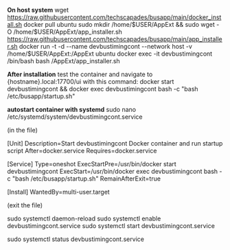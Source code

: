 **On host system**
wget https://raw.githubusercontent.com/techscapades/busapp/main/docker_install.sh
docker pull ubuntu
sudo mkdir /home/$USER/AppExt && sudo wget -O /home/$USER/AppExt/app_installer.sh https://raw.githubusercontent.com/techscapades/busapp/main/app_installer.sh
docker run -t -d --name devbustimingcont --network host -v /home/$USER/AppExt:/AppExt ubuntu
docker exec -it devbustimingcont /bin/bash
bash /AppExt/app_installer.sh

**After installation**
test the container and navigate to {hostname}.local:17700/ui with this command:
docker start devbustimingcont && docker exec devbustimingcont bash -c "bash /etc/busapp/startup.sh"

**autostart container with systemd**
sudo nano /etc/systemd/system/devbustimingcont.service

(in the file)

[Unit]
Description=Start devbustimingcont Docker container and run startup script
After=docker.service
Requires=docker.service

[Service]
Type=oneshot
ExecStartPre=/usr/bin/docker start devbustimingcont
ExecStart=/usr/bin/docker exec devbustimingcont bash -c "bash /etc/busapp/startup.sh"
RemainAfterExit=true

[Install]
WantedBy=multi-user.target

(exit the file)

sudo systemctl daemon-reload
sudo systemctl enable devbustimingcont.service
sudo systemctl start devbustimingcont.service

sudo systemctl status devbustimingcont.service
